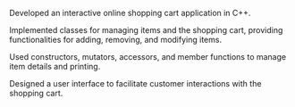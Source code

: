 Developed an interactive online shopping cart application in C++.

Implemented classes for managing items and the shopping cart, providing functionalities for adding, removing, and modifying items.

Used constructors, mutators, accessors, and member functions to manage item details and printing.

Designed a user interface to facilitate customer interactions with the shopping cart.
